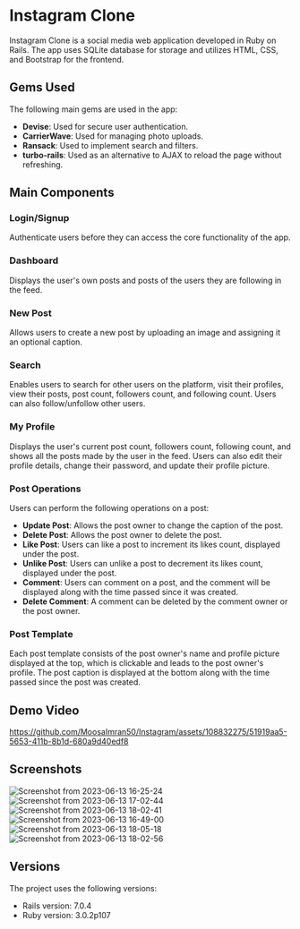 # Instagram Clone

Instagram Clone is a social media web application developed in Ruby on Rails. The app uses SQLite database for storage and utilizes HTML, CSS, and Bootstrap for the frontend.

## Gems Used

The following main gems are used in the app:

- **Devise**: Used for secure user authentication.
- **CarrierWave**: Used for managing photo uploads.
- **Ransack**: Used to implement search and filters.
- **turbo-rails**: Used as an alternative to AJAX to reload the page without refreshing.

## Main Components

### Login/Signup

Authenticate users before they can access the core functionality of the app.

### Dashboard

Displays the user's own posts and posts of the users they are following in the feed.

### New Post

Allows users to create a new post by uploading an image and assigning it an optional caption.

### Search

Enables users to search for other users on the platform, visit their profiles, view their posts, post count, followers count, and following count. Users can also follow/unfollow other users.

### My Profile

Displays the user's current post count, followers count, following count, and shows all the posts made by the user in the feed. Users can also edit their profile details, change their password, and update their profile picture.

### Post Operations

Users can perform the following operations on a post:

- **Update Post**: Allows the post owner to change the caption of the post.
- **Delete Post**: Allows the post owner to delete the post.
- **Like Post**: Users can like a post to increment its likes count, displayed under the post.
- **Unlike Post**: Users can unlike a post to decrement its likes count, displayed under the post.
- **Comment**: Users can comment on a post, and the comment will be displayed along with the time passed since it was created.
- **Delete Comment**: A comment can be deleted by the comment owner or the post owner.

### Post Template

Each post template consists of the post owner's name and profile picture displayed at the top, which is clickable and leads to the post owner's profile. The post caption is displayed at the bottom along with the time passed since the post was created.

## Demo Video

https://github.com/MoosaImran50/Instagram/assets/108832275/51919aa5-5653-411b-8b1d-680a9d40edf8

## Screenshots

![Screenshot from 2023-06-13 16-25-24](https://github.com/MoosaImran50/Instagram/assets/108832275/948a1ce4-6ab1-4a77-bcc0-9e8efca33fa0)
![Screenshot from 2023-06-13 17-02-44](https://github.com/MoosaImran50/Instagram/assets/108832275/b75fb1b4-8027-49d8-8e3d-00fdc1a858de)
![Screenshot from 2023-06-13 18-02-41](https://github.com/MoosaImran50/Instagram/assets/108832275/be38d12f-4a35-46b6-87c3-639ea728e169)
![Screenshot from 2023-06-13 16-49-00](https://github.com/MoosaImran50/Instagram/assets/108832275/184e0c60-1b55-4264-a2bf-52a63ca00a0e)
![Screenshot from 2023-06-13 18-05-18](https://github.com/MoosaImran50/Instagram/assets/108832275/e5da865f-3874-4f6f-ae48-f278d9d9e210)
![Screenshot from 2023-06-13 18-02-56](https://github.com/MoosaImran50/Instagram/assets/108832275/79a2ba86-abbc-44b2-b825-6f6932c2e558)


## Versions

The project uses the following versions:

- Rails version: 7.0.4
- Ruby version: 3.0.2p107
